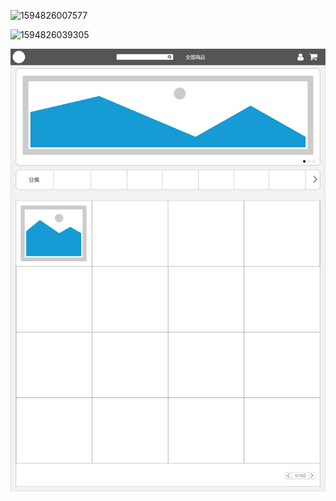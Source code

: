 ![1594826007577](C:\Users\20918\AppData\Local\Temp\1594826007577.png)

![1594826039305](C:\Users\20918\AppData\Local\Temp\1594826039305.png)

![](主页.png)

